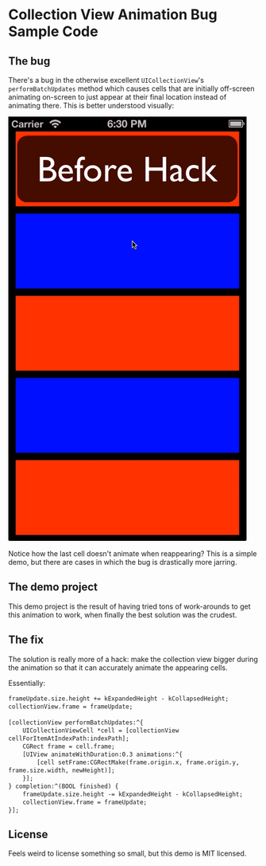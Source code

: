 # Collection View Animation Bug Sample Code

## The bug

There's a bug in the otherwise excellent `UICollectionView`'s `performBatchUpdates` method which causes cells that are initially off-screen animating on-screen to just appear at their final location instead of animating there. This is better understood visually:

![Video of bug](UICV_Animation_Bug.gif)

Notice how the last cell doesn't animate when reappearing? This is a simple demo, but there are cases in which the bug is drastically more jarring.

## The demo project

This demo project is the result of having tried tons of work-arounds to get this animation to work, when finally the best solution was the crudest.

## The fix

The solution is really more of a hack: make the collection view bigger during the animation so that it can accurately animate the appearing cells.

Essentially:

``` objc
frameUpdate.size.height += kExpandedHeight - kCollapsedHeight;
collectionView.frame = frameUpdate;

[collectionView performBatchUpdates:^{
    UICollectionViewCell *cell = [collectionView cellForItemAtIndexPath:indexPath];
    CGRect frame = cell.frame;
    [UIView animateWithDuration:0.3 animations:^{
        [cell setFrame:CGRectMake(frame.origin.x, frame.origin.y, frame.size.width, newHeight)];
    }];
} completion:^(BOOL finished) {
    frameUpdate.size.height -= kExpandedHeight - kCollapsedHeight;
    collectionView.frame = frameUpdate;
}];
```

## License

Feels weird to license something so small, but this demo is MIT licensed.